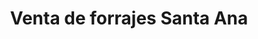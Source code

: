 ---
title: "Venta de forrajes Santa Ana"
url: /toluca/venta-de-forrajes-santa-ana/
shop: agraria
---